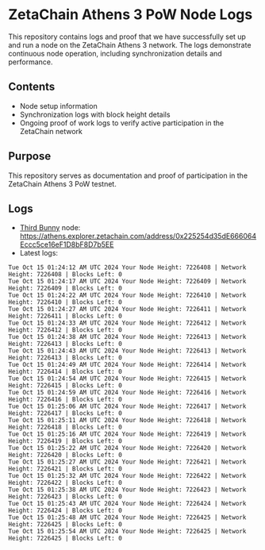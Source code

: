 # ZetaChain Athens 3 PoW Node Logs
This repository contains logs and proof that we have successfully set up and run a node on the ZetaChain Athens 3 network. The logs demonstrate continuous node operation, including synchronization details and performance.

## Contents
- Node setup information
- Synchronization logs with block height details
- Ongoing proof of work logs to verify active participation in the ZetaChain network

## Purpose
This repository serves as documentation and proof of participation in the ZetaChain Athens 3 PoW testnet.

## Logs

- [Third Bunny](https://thirdbunny.xyz/) node: https://athens.explorer.zetachain.com/address/0x225254d35dE666064Eccc5ce16eF1D8bF8D7b5EE
- Latest logs:
```
Tue Oct 15 01:24:12 AM UTC 2024 Your Node Height: 7226408 | Network Height: 7226408 | Blocks Left: 0
Tue Oct 15 01:24:17 AM UTC 2024 Your Node Height: 7226409 | Network Height: 7226409 | Blocks Left: 0
Tue Oct 15 01:24:22 AM UTC 2024 Your Node Height: 7226410 | Network Height: 7226410 | Blocks Left: 0
Tue Oct 15 01:24:27 AM UTC 2024 Your Node Height: 7226411 | Network Height: 7226411 | Blocks Left: 0
Tue Oct 15 01:24:33 AM UTC 2024 Your Node Height: 7226412 | Network Height: 7226412 | Blocks Left: 0
Tue Oct 15 01:24:38 AM UTC 2024 Your Node Height: 7226413 | Network Height: 7226413 | Blocks Left: 0
Tue Oct 15 01:24:43 AM UTC 2024 Your Node Height: 7226413 | Network Height: 7226413 | Blocks Left: 0
Tue Oct 15 01:24:49 AM UTC 2024 Your Node Height: 7226414 | Network Height: 7226414 | Blocks Left: 0
Tue Oct 15 01:24:54 AM UTC 2024 Your Node Height: 7226415 | Network Height: 7226415 | Blocks Left: 0
Tue Oct 15 01:24:59 AM UTC 2024 Your Node Height: 7226416 | Network Height: 7226416 | Blocks Left: 0
Tue Oct 15 01:25:06 AM UTC 2024 Your Node Height: 7226417 | Network Height: 7226417 | Blocks Left: 0
Tue Oct 15 01:25:11 AM UTC 2024 Your Node Height: 7226418 | Network Height: 7226418 | Blocks Left: 0
Tue Oct 15 01:25:16 AM UTC 2024 Your Node Height: 7226419 | Network Height: 7226419 | Blocks Left: 0
Tue Oct 15 01:25:22 AM UTC 2024 Your Node Height: 7226420 | Network Height: 7226420 | Blocks Left: 0
Tue Oct 15 01:25:27 AM UTC 2024 Your Node Height: 7226421 | Network Height: 7226421 | Blocks Left: 0
Tue Oct 15 01:25:32 AM UTC 2024 Your Node Height: 7226422 | Network Height: 7226422 | Blocks Left: 0
Tue Oct 15 01:25:38 AM UTC 2024 Your Node Height: 7226423 | Network Height: 7226423 | Blocks Left: 0
Tue Oct 15 01:25:43 AM UTC 2024 Your Node Height: 7226424 | Network Height: 7226424 | Blocks Left: 0
Tue Oct 15 01:25:48 AM UTC 2024 Your Node Height: 7226425 | Network Height: 7226425 | Blocks Left: 0
Tue Oct 15 01:25:54 AM UTC 2024 Your Node Height: 7226425 | Network Height: 7226425 | Blocks Left: 0
```
